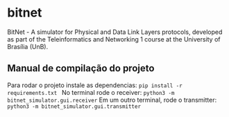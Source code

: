 # bitnet
BitNet - A simulator for Physical and Data Link Layers protocols, developed as part of the Teleinformatics and Networking 1 course at the University of Brasília (UnB).

## Manual de compilação do projeto
 Para rodar o projeto instale as dependencias:
 `pip install -r requirements.txt `
 No terminal rode o receiver:
 `python3 -m bitnet_simulator.gui.receiver`
 Em um outro terminal, rode o transmitter:
 `python3 -m bitnet_simulator.gui.transmitter`